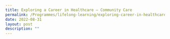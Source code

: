 ```yaml
---
title: Exploring a Career in Healthcare – Community Care
permalink: /Programmes/lifelong-learning/exploring-career-in-healthcare/
date: 2022-08-31
layout: post
description: ""
---
```


